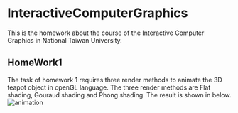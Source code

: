 # InteractiveComputerGraphics

This is the homework about the course of the Interactive Computer Graphics in National Taiwan University.

## HomeWork1
The task of homework 1 requires three render methods to animate the 3D teapot object in openGL language. The three render methods are Flat shading, Gouraud shading and Phong shading. The result is shown in below.
![animation](HW1.gif)
